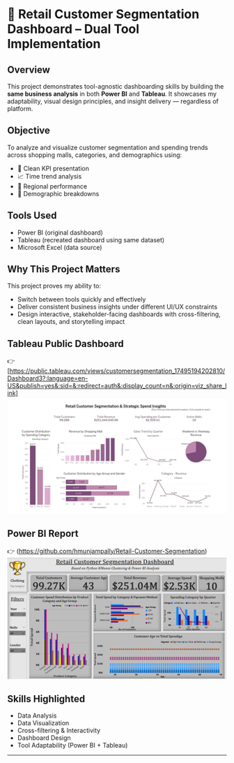 # 🧠 Retail Customer Segmentation Dashboard – Dual Tool Implementation

## Overview
This project demonstrates tool-agnostic dashboarding skills by building the **same business analysis** in both **Power BI** and **Tableau**. It showcases my adaptability, visual design principles, and insight delivery — regardless of platform.

## Objective
To analyze and visualize customer segmentation and spending trends across shopping malls, categories, and demographics using:
- 📌 Clean KPI presentation
- 📈 Time trend analysis
- 📍 Regional performance
- 👥 Demographic breakdowns

## Tools Used
- Power BI (original dashboard)
- Tableau (recreated dashboard using same dataset)
- Microsoft Excel (data source)

## Why This Project Matters
This project proves my ability to:
- Switch between tools quickly and effectively
- Deliver consistent business insights under different UI/UX constraints
- Design interactive, stakeholder-facing dashboards with cross-filtering, clean layouts, and storytelling impact

## Tableau Public Dashboard
👉 [https://public.tableau.com/views/customersegmentation_17495194202810/Dashboard3?:language=en-US&publish=yes&:sid=&:redirect=auth&:display_count=n&:origin=viz_share_link]
![Tableau Dashboard](dashboard.png)

## Power BI Report
👉 (https://github.com/hmunjampally/Retail-Customer-Segmentation)
![Power BI Dashboard](retail_customers.png)


## Skills Highlighted
- Data Analysis
- Data Visualization
- Cross-filtering & Interactivity
- Dashboard Design
- Tool Adaptability (Power BI + Tableau)

---
